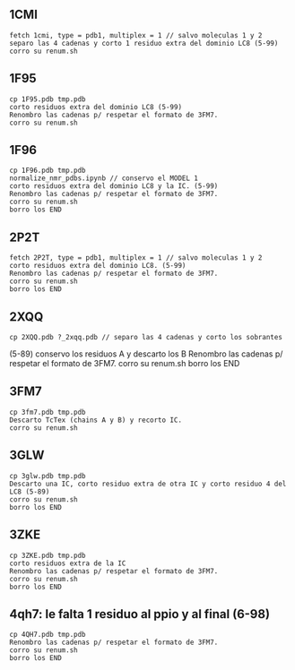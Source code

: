 1CMI
----
    fetch 1cmi, type = pdb1, multiplex = 1 // salvo moleculas 1 y 2
    separo las 4 cadenas y corto 1 residuo extra del dominio LC8 (5-99)  
    corro su renum.sh

1F95
----
    cp 1F95.pdb tmp.pdb
    corto residuos extra del dominio LC8 (5-99)
    Renombro las cadenas p/ respetar el formato de 3FM7.
    corro su renum.sh
1F96
----
    cp 1F96.pdb tmp.pdb 
    normalize_nmr_pdbs.ipynb // conservo el MODEL 1
    corto residuos extra del dominio LC8 y la IC. (5-99)
    Renombro las cadenas p/ respetar el formato de 3FM7.
    corro su renum.sh
    borro los END

2P2T
----
    fetch 2P2T, type = pdb1, multiplex = 1 // salvo moleculas 1 y 2
    corto residuos extra del dominio LC8. (5-99)
    Renombro las cadenas p/ respetar el formato de 3FM7.
    corro su renum.sh
    borro los END

2XQQ
----
    cp 2XQQ.pdb ?_2xqq.pdb // separo las 4 cadenas y corto los sobrantes 
(5-89)
    conservo los residuos A y descarto los B
    Renombro las cadenas p/ respetar el formato de 3FM7.
    corro su renum.sh
    borro los END

3FM7
----
    cp 3fm7.pdb tmp.pdb
    Descarto TcTex (chains A y B) y recorto IC.
    corro su renum.sh
    

3GLW
----
    cp 3glw.pdb tmp.pdb
    Descarto una IC, corto residuo extra de otra IC y corto residuo 4 del LC8 (5-89)
    corro su renum.sh
    borro los END    

3ZKE
----
    cp 3ZKE.pdb tmp.pdb
    corto residuos extra de la IC
    Renombro las cadenas p/ respetar el formato de 3FM7.
    corro su renum.sh
    borro los END
   
4qh7: le falta 1 residuo al ppio y al final (6-98)
----
    cp 4QH7.pdb tmp.pdb
    Renombro las cadenas p/ respetar el formato de 3FM7.
    corro su renum.sh
    borro los END


